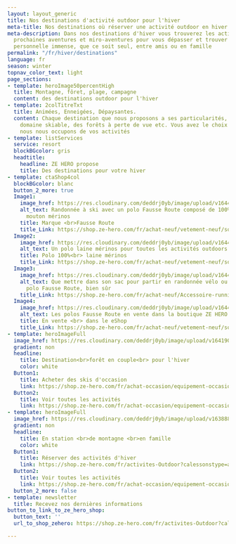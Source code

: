 ```yaml
---
layout: layout_generic
title: Nos destinations d'activité outdoor pour l'hiver
meta-title: Nos destinations où réserver une activité outdoor en hiver
meta-description: Dans nos destinations d'hiver vous trouverez les activités de vos
  prochaines aventures et miro-aventures pour vous dépasser et trouver une satisfaction
  personnelle immense, que ce soit seul, entre amis ou en famille
permalink: "/fr/hiver/destinations"
language: fr
season: winter
topnav_color_text: light
page_sections:
- template: heroImage50percentHigh
  title: Montagne, fôret, plage, campagne
  content: des destinations outdoor pour l'hiver
- template: 2colTitreTxt
  title: Animées, Enneigées, Dépaysantes.
  content: Chaque destination que nous proposons a ses particularités, altitude, grand
    domaine skiable, des forêts à perte de vue etc. Vous avez le choix de la destination,
    nous nous occupons de vos activités
- template: listServices
  service: resort
  blockBGcolor: gris
  headtitle:
    headline: ZE HERO propose
    title: Des destinations pour votre hiver
- template: ctaShop4col
  blockBGcolor: blanc
  button_2_more: true
  Image1:
    image_href: https://res.cloudinary.com/deddrj0yb/image/upload/v1644593905/website/marques/Fausse%20Route/fausseroute-vetement-outdoor-47_wyt28z.jpg
    alt_text: Randonnée à ski avec un polo Fausse Route composé de 100% de laine de
      mouton mérinos
    title: Marque <br>Fausse Route
    title_Link: https://shop.ze-hero.com/fr/achat-neuf/vetement-neuf/sous-vetement-technique-neuf?ca_brand=Fausse+Route
  Image2:
    image_href: https://res.cloudinary.com/deddrj0yb/image/upload/v1644593919/website/marques/Fausse%20Route/fausseroute-vetement-outdoor-46_uv063b.jpg
    alt_text: Un polo laine mérinos pour toutes les activités outdoors
    title: Polo 100%<br> laine mérinos
    title_Link: https://shop.ze-hero.com/fr/achat-neuf/vetement-neuf/sous-vetement-technique-neuf?ca_brand=Fausse+Route
  Image3:
    image_href: https://res.cloudinary.com/deddrj0yb/image/upload/v1644594757/website/marques/Fausse%20Route/20201015_135621-ANIMATION_gzcibs.gif
    alt_text: Que mettre dans son sac pour partir en randonnée vélo ou à ski, un e
      polo Fausse Route, bien sûr
    title_Link: https://shop.ze-hero.com/fr/achat-neuf/Accessoire-running-et-trail/Sac-et-Sac-%C3%A0-dos-running
  Image4:
    image_href: https://res.cloudinary.com/deddrj0yb/image/upload/v1644593865/website/marques/Fausse%20Route/fausseroute-vetement-outdoor-1_lnswan.jpg
    alt_text: Les polos Fausse Route en vente dans la boutique ZE HERO
    title: En vente <br> dans le eShop
    title_Link: https://shop.ze-hero.com/fr/achat-neuf/vetement-neuf/sous-vetement-technique-neuf?ca_brand=Fausse+Route
- template: heroImageFull
  image_href: https://res.cloudinary.com/deddrj0yb/image/upload/v1641902237/website/winter/simon-berger--O8r5oLosYo-unsplash_b9rv7j.jpg
  gradient: non
  headline:
    title: Destination<br>forêt en couple<br> pour l'hiver
    color: white
  Button1:
    title: Acheter des skis d'occasion
    link: https://shop.ze-hero.com/fr/achat-occasion/equipement-occasion/ski-occasion
  Button2:
    title: Voir toutes les activités
    link: https://shop.ze-hero.com/fr/achat-occasion/equipement-occasion/ski-occasion
- template: heroImageFull
  image_href: https://res.cloudinary.com/deddrj0yb/image/upload/v1638883537/website/winter/Station-ski_msdsrx.jpg
  gradient: non
  headline:
    title: En station <br>de montagne <br>en famille
    color: white
  Button1:
    title: Réserver des activités d'hiver
    link: https://shop.ze-hero.com/fr/activites-Outdoor?calessonstype=all&catypegenderlistsummer=all&calessonsactivitytype=Activit%C3%A9+non+ski&start-date=
  Button2:
    title: Voir toutes les activités
    link: https://shop.ze-hero.com/fr/achat-occasion/equipement-occasion/ski-occasion
  button_2_more: false
- template: newsletter
  title: Recevez nos dernières informations
button_to_link_to_ze_hero_shop:
  button_text: ''
  url_to_shop_zehero: https://shop.ze-hero.com/fr/activites-Outdoor?calessonstype=all&catypegenderlistsummer=all&calessonsactivitytype=Ski&start-date=21%2F11%2F2021

---
```

